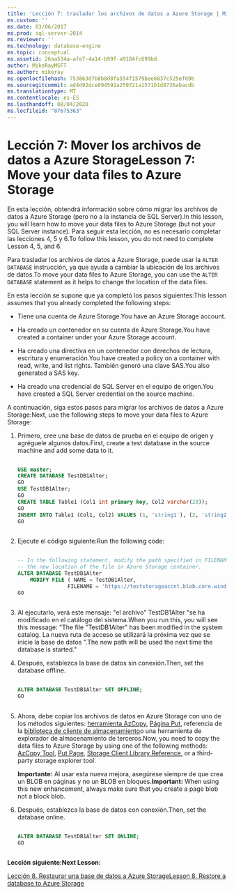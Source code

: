```yaml
---
title: 'Lección 7: trasladar los archivos de datos a Azure Storage | Microsoft Docs'
ms.custom: ''
ms.date: 03/06/2017
ms.prod: sql-server-2014
ms.reviewer: ''
ms.technology: database-engine
ms.topic: conceptual
ms.assetid: 26aa534a-afe7-4a14-b99f-a9184fc699bd
author: MikeRayMSFT
ms.author: mikeray
ms.openlocfilehash: 753863d7b8b8d8fa554f1579bee6837c525efd9b
ms.sourcegitcommit: ad4d92dce894592a259721a1571b1d8736abacdb
ms.translationtype: MT
ms.contentlocale: es-ES
ms.lasthandoff: 08/04/2020
ms.locfileid: "87675363"
---
```

# <a name="lesson-7-move-your-data-files-to-azure-storage"></a><span data-ttu-id="2e12e-102">Lección 7: Mover los archivos de datos a Azure Storage</span><span class="sxs-lookup"><span data-stu-id="2e12e-102">Lesson 7: Move your data files to Azure Storage</span></span>
  <span data-ttu-id="2e12e-103">En esta lección, obtendrá información sobre cómo migrar los archivos de datos a Azure Storage (pero no a la instancia de SQL Server).</span><span class="sxs-lookup"><span data-stu-id="2e12e-103">In this lesson, you will learn how to move your data files to Azure Storage (but not your SQL Server instance).</span></span> <span data-ttu-id="2e12e-104">Para seguir esta lección, no es necesario completar las lecciones 4, 5 y 6.</span><span class="sxs-lookup"><span data-stu-id="2e12e-104">To follow this lesson, you do not need to complete Lesson 4, 5, and 6.</span></span>  
  
 <span data-ttu-id="2e12e-105">Para trasladar los archivos de datos a Azure Storage, puede usar la `ALTER DATABASE` instrucción, ya que ayuda a cambiar la ubicación de los archivos de datos.</span><span class="sxs-lookup"><span data-stu-id="2e12e-105">To move your data files to Azure Storage, you can use the `ALTER DATABASE` statement as it helps to change the location of the data files.</span></span>  
  
 <span data-ttu-id="2e12e-106">En esta lección se supone que ya completó los pasos siguientes:</span><span class="sxs-lookup"><span data-stu-id="2e12e-106">This lesson assumes that you already completed the following steps:</span></span>  
  
-   <span data-ttu-id="2e12e-107">Tiene una cuenta de Azure Storage.</span><span class="sxs-lookup"><span data-stu-id="2e12e-107">You have an Azure Storage account.</span></span>  
  
-   <span data-ttu-id="2e12e-108">Ha creado un contenedor en su cuenta de Azure Storage.</span><span class="sxs-lookup"><span data-stu-id="2e12e-108">You have created a container under your Azure Storage account.</span></span>  
  
-   <span data-ttu-id="2e12e-109">Ha creado una directiva en un contenedor con derechos de lectura, escritura y enumeración.</span><span class="sxs-lookup"><span data-stu-id="2e12e-109">You have created a policy on a container with read, write, and list rights.</span></span> <span data-ttu-id="2e12e-110">También generó una clave SAS.</span><span class="sxs-lookup"><span data-stu-id="2e12e-110">You also generated a SAS key.</span></span>  
  
-   <span data-ttu-id="2e12e-111">Ha creado una credencial de SQL Server en el equipo de origen.</span><span class="sxs-lookup"><span data-stu-id="2e12e-111">You have created a SQL Server credential on the source machine.</span></span>  
  
 <span data-ttu-id="2e12e-112">A continuación, siga estos pasos para migrar los archivos de datos a Azure Storage:</span><span class="sxs-lookup"><span data-stu-id="2e12e-112">Next, use the following steps to move your data files to Azure Storage:</span></span>  
  
1.  <span data-ttu-id="2e12e-113">Primero, cree una base de datos de prueba en el equipo de origen y agréguele algunos datos.</span><span class="sxs-lookup"><span data-stu-id="2e12e-113">First, create a test database in the source machine and add some data to it.</span></span>  
  
    ```sql  
  
    USE master;   
    CREATE DATABASE TestDB1Alter;   
    GO   
    USE TestDB1Alter;   
    GO   
    CREATE TABLE Table1 (Col1 int primary key, Col2 varchar(20));   
    GO   
    INSERT INTO Table1 (Col1, Col2) VALUES (1, 'string1'), (2, 'string2');   
    GO  
  
    ```  
  
2.  <span data-ttu-id="2e12e-114">Ejecute el código siguiente:</span><span class="sxs-lookup"><span data-stu-id="2e12e-114">Run the following code:</span></span>  
  
    ```sql  
  
    -- In the following statement, modify the path specified in FILENAME to   
    -- the new location of the file in Azure Storage container.   
    ALTER DATABASE TestDB1Alter    
        MODIFY FILE ( NAME = TestDB1Alter,    
                    FILENAME = 'https://teststorageaccnt.blob.core.windows.net/testcontaineralter/TestDB1AlterData.mdf');   
    GO  
  
    ```  
  
3.  <span data-ttu-id="2e12e-115">Al ejecutarlo, verá este mensaje: "el archivo" TestDB1Alter "se ha modificado en el catálogo del sistema.</span><span class="sxs-lookup"><span data-stu-id="2e12e-115">When you run this, you will see this message: "The file "TestDB1Alter" has been modified in the system catalog.</span></span> <span data-ttu-id="2e12e-116">La nueva ruta de acceso se utilizará la próxima vez que se inicie la base de datos ".</span><span class="sxs-lookup"><span data-stu-id="2e12e-116">The new path will be used the next time the database is started."</span></span>  
  
4.  <span data-ttu-id="2e12e-117">Después, establezca la base de datos sin conexión.</span><span class="sxs-lookup"><span data-stu-id="2e12e-117">Then, set the database offline.</span></span>  
  
    ```sql  
  
    ALTER DATABASE TestDB1Alter SET OFFLINE;   
    GO  
  
    ```  
  
5.  <span data-ttu-id="2e12e-118">Ahora, debe copiar los archivos de datos en Azure Storage con uno de los métodos siguientes: [herramienta AzCopy](https://docs.microsoft.com/archive/blogs/windowsazurestorage/azcopy-uploadingdownloading-files-for-windows-azure-blobs), [Página Put](https://msdn.microsoft.com/library/azure/ee691975.aspx), referencia de la [biblioteca de cliente de almacenamiento](https://msdn.microsoft.com/library/azure/dn261237.aspx)o una herramienta de explorador de almacenamiento de terceros.</span><span class="sxs-lookup"><span data-stu-id="2e12e-118">Now, you need to copy the data files to Azure Storage by using one of the following methods: [AzCopy Tool](https://docs.microsoft.com/archive/blogs/windowsazurestorage/azcopy-uploadingdownloading-files-for-windows-azure-blobs), [Put Page](https://msdn.microsoft.com/library/azure/ee691975.aspx), [Storage Client Library Reference](https://msdn.microsoft.com/library/azure/dn261237.aspx), or a third-party storage explorer tool.</span></span>  
  
     <span data-ttu-id="2e12e-119">**Importante:** Al usar esta nueva mejora, asegúrese siempre de que crea un BLOB en páginas y no un BLOB en bloques.</span><span class="sxs-lookup"><span data-stu-id="2e12e-119">**Important:** When using this new enhancement, always make sure that you create a page blob not a block blob.</span></span>  
  
6.  <span data-ttu-id="2e12e-120">Después, establezca la base de datos con conexión.</span><span class="sxs-lookup"><span data-stu-id="2e12e-120">Then, set the database online.</span></span>  
  
    ```sql  
  
    ALTER DATABASE TestDB1Alter SET ONLINE;   
    GO  
  
    ```  
  
 <span data-ttu-id="2e12e-121">**Lección siguiente:**</span><span class="sxs-lookup"><span data-stu-id="2e12e-121">**Next Lesson:**</span></span>  
  
 [<span data-ttu-id="2e12e-122">Lección 8. Restaurar una base de datos a Azure Storage</span><span class="sxs-lookup"><span data-stu-id="2e12e-122">Lesson 8. Restore a database to Azure Storage</span></span>](lesson-7-restore-a-database-to-a-point-in-time.md)  
  
  
